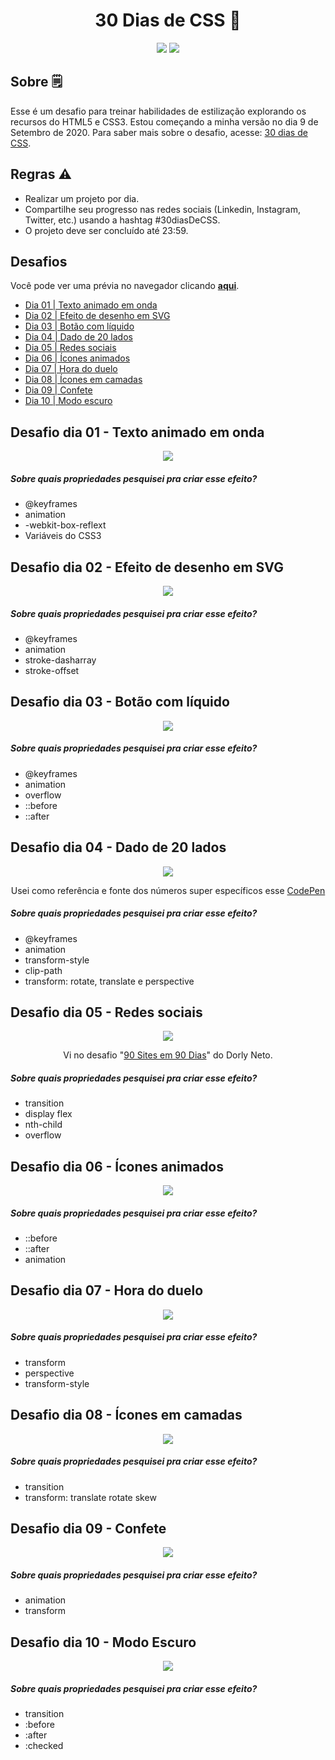 <h1 align="center"> 30 Dias de CSS 📅 </h1>

<p align="center">
  <img src="https://img.shields.io/github/last-commit/tiagoalcantara/30-dias-de-CSS" />
  <img src="https://img.shields.io/github/license/tiagoalcantara/30-dias-de-CSS" />
</p>

## Sobre 🗒
Esse é um desafio para treinar habilidades de estilização explorando os recursos do HTML5 e CSS3. Estou começando a minha versão no dia 9 de Setembro de 2020. Para saber mais sobre o desafio, acesse: [30 dias de CSS](https://github.com/MilenaCarecho/30diasDeCSS).

## Regras ⚠️
* Realizar um projeto por dia.
* Compartilhe seu progresso nas redes sociais (Linkedin, Instagram, Twitter, etc.) usando a hashtag #30diasDeCSS.
* O projeto deve ser concluído até 23:59.

## Desafios
Você pode ver uma prévia no navegador clicando <strong>[aqui](https://tiagoalcantara-30diasdecss.netlify.app/)</strong>.

* [Dia 01 | Texto animado em onda](#id01)
* [Dia 02 | Efeito de desenho em SVG](#id02)
* [Dia 03 | Botão com líquido](#id03)
* [Dia 04 | Dado de 20 lados](#id04)
* [Dia 05 | Redes sociais](#id05)
* [Dia 06 | Ícones animados](#id06)
* [Dia 07 | Hora do duelo](#id07)
* [Dia 08 | Ícones em camadas](#id08)
* [Dia 09 | Confete](#id09)
* [Dia 10 | Modo escuro](#id10)

##  Desafio dia 01 - Texto animado em onda <a name="id01"></a>
<p align="center"><img src="https://i.imgur.com/xUNCVrB.gif" /></p>

##### Sobre quais propriedades pesquisei pra criar esse efeito? 
* @keyframes
* animation
* -webkit-box-reflext 
* Variáveis do CSS3

##  Desafio dia 02 - Efeito de desenho em SVG <a name="id02"></a>
<p align="center"><img src="https://i.imgur.com/c2c4QIO.gif" /></p>

##### Sobre quais propriedades pesquisei pra criar esse efeito? 
* @keyframes
* animation
* stroke-dasharray
* stroke-offset

##  Desafio dia 03 - Botão com líquido <a name="id03"></a>
<p align="center"><img src="https://i.imgur.com/BCK0Pkp.gif" /></p>

##### Sobre quais propriedades pesquisei pra criar esse efeito? 
* @keyframes
* animation
* overflow
* ::before
* ::after

##  Desafio dia 04 - Dado de 20 lados <a name="id04"></a>
<p align="center"><img src="https://i.imgur.com/steu2If.gif" /></p>
<p align="center">Usei como referência e fonte dos números super específicos esse <a target="_blank" href="https://codepen.io/vcurd/pen/RwaQPrb">CodePen</a></p>

##### Sobre quais propriedades pesquisei pra criar esse efeito? 
* @keyframes
* animation
* transform-style
* clip-path
* transform: rotate, translate e perspective

##  Desafio dia 05 - Redes sociais <a name="id05"></a>
<p align="center"><img src="https://i.imgur.com/xjAhtI5.gif" /></p>
<p align="center">Vi no desafio "<a target="_blank" href="https://github.com/dorlyneto/90sites90days">90 Sites em 90 Dias</a>" do Dorly Neto.</p>

##### Sobre quais propriedades pesquisei pra criar esse efeito? 
* transition
* display flex
* nth-child
* overflow

##  Desafio dia 06 - Ícones animados <a name="id06"></a>

<p align="center"><img src="https://i.imgur.com/tjMSs0R.gif" /></p>

##### Sobre quais propriedades pesquisei pra criar esse efeito? 
* ::before
* ::after
* animation

##  Desafio dia 07 - Hora do duelo <a name="id07"></a>
<p align="center"><img src="https://i.imgur.com/tKs6P3z.gif" /></p>

##### Sobre quais propriedades pesquisei pra criar esse efeito? 
* transform
* perspective
* transform-style

##  Desafio dia 08 - Ícones em camadas <a name="id08"></a>
<p align="center"><img src="https://i.imgur.com/f8cL3nO.gif" /></p>

##### Sobre quais propriedades pesquisei pra criar esse efeito? 
* transition
* transform: translate rotate skew

##  Desafio dia 09 - Confete <a name="id09"></a>
<p align="center"><img src="https://i.imgur.com/awTKUcl.gif" /></p>

##### Sobre quais propriedades pesquisei pra criar esse efeito? 
* animation
* transform

##  Desafio dia 10 - Modo Escuro <a name="id10"></a>
<p align="center"><img src="https://i.imgur.com/5kOye14.gif" /></p>

##### Sobre quais propriedades pesquisei pra criar esse efeito? 
* transition
* :before
* :after
* :checked